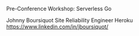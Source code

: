 Pre-Conference Workshop: Serverless Go 

Johnny Boursiquot
Site Reliability Engineer
Heroku
https://www.linkedin.com/in/jboursiquot/

